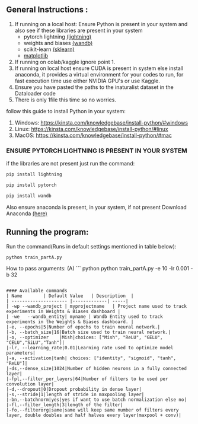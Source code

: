 ## General Instructions :
1. If running on a local host: Ensure Python is present in your system and also see if these libraries are present in your system
   - pytorch lightning [(lightning)](https://lightning.ai/docs/pytorch/stable/)
   - weights and biases [(wandb)](https://docs.wandb.ai/?_gl=1*1lup0xs*_ga*NzgyNDk5ODQuMTcwNTU4MzMwNw..*_ga_JH1SJHJQXJ*MTcxMDY3NjQ2MS43Ny4xLjE3MTA2NzY0NjQuNTcuMC4w)
   - scikit-learn [(sklearn)](https://scikit-learn.org/stable/)
   - [matplotlib](https://matplotlib.org/)
3. If running on colab/kaggle ignore point 1.
4. If running on local host ensure CUDA is present in system else install anaconda, it provides a virtual environment for your codes to run, for fast execution time use either NVIDIA GPU's or use Kaggle.
5. Ensure you have pasted the paths to the inaturalist dataset in the Dataloader code
6. There is only 1file this time so no worries.

follow this guide to install Python in your system:
1. Windows: https://kinsta.com/knowledgebase/install-python/#windows
2. Linux: https://kinsta.com/knowledgebase/install-python/#linux
3. MacOS: https://kinsta.com/knowledgebase/install-python/#mac

### ENSURE PYTORCH LIGHTNING IS PRESENT IN YOUR SYSTEM
if the libraries are not present just run the command:


``` python
pip install lightning
```


``` python
pip install pytorch
```


```python
pip install wandb
```


Also ensure anaconda is present, in your system, if not present Download Anaconda [(here)](https://www.anaconda.com/download)

## Running the program:
Run the command(Runs in default settings mentioned in table below): 
``` python
python train_partA.py
```

How to pass arguments:
(A) ``` python
python train_partA.py -e 10 -lr 0.001 -b 32
```

#### Available commands
| Name        | Default Value   | Description  |
| --------------------- |-------------| -----|
| -wp --wandb_project | myprojectname	| Project name used to track experiments in Weights & Biases dashboard |
| -we	--wandb_entity| myname | Wandb Entity used to track experiments in the Weights & Biases dashboard. |
|-e, --epochs|5|Number of epochs to train neural network.|
|-b, --batch_size|16|Batch size used to train neural network.|
|-o, --optimizer	|Mish|choices: ["Mish", "ReLU", "GELU", "CELU","SiLU","Tanh"]|
|-lr, --learning_rate|0.01|Learning rate used to optimize model parameters|
|-a, --activation|tanh|	choices: ["identity", "sigmoid", "tanh", "ReLU"]|
|-ds,--dense_size|1024|Number of hidden neurons in a fully connected layer|
|-fpl,--filter_per_layers|64|Number of filters to be used per convolution layer|
|-d,--dropout|0|Dropout probability in dense layer|
|-s,--stride|1|length of stride in maxpooling layer|
|-bn,--batchnorm|yes|yes if want to use batch normalization else no|
|-fl,--filter_length|3|length of the filter|
|-fo,--filterorg|same|same will keep same number of filters every layer, double doubles and half halves every layer(maxpool + conv)|
